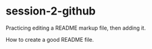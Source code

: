# session-2-github
Practicing editing a README markup file, then adding it.

How to create a good README file.